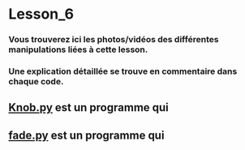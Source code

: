 # Lesson_6

### Vous trouverez ici les photos/vidéos des différentes manipulations liées à cette lesson.

### Une explication détaillée se trouve en commentaire dans chaque code.

## [Knob.py](Lesson_7/Knob.py) est un programme qui



## [fade.py](Lesson_7/fade.py) est un programme qui
